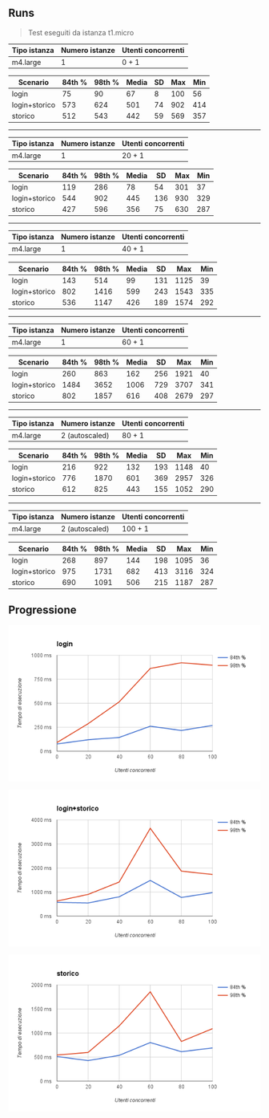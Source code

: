 ## Runs

> Test eseguiti da istanza t1.micro

| Tipo istanza | Numero istanze | Utenti concorrenti |
| ------------ | -------------- | ------------------ |
| m4.large     | 1              | 0 + 1              |

| Scenario      | 84th % | 98th % | Media | SD   | Max  | Min  |
| --------      | ------ | ------ | ----- | ---- | ---  | ---  |
| login         | 75     | 90     | 67    | 8    | 100  | 56   |
| login+storico | 573    | 624    | 501   | 74   | 902  | 414  |
| storico       | 512    | 543    | 442   | 59   | 569  | 357  |

---

| Tipo istanza | Numero istanze | Utenti concorrenti |
| ------------ | -------------- | ------------------ |
| m4.large     | 1              | 20 + 1             |

| Scenario      | 84th % | 98th % | Media | SD   | Max  | Min  |
| --------      | ------ | ------ | ----- | ---- | ---  | ---  |
| login         | 119    | 286    | 78    | 54   | 301  | 37   |
| login+storico | 544    | 902    | 445   | 136  | 930  | 329  |
| storico       | 427    | 596    | 356   | 75   | 630  | 287  |

---

| Tipo istanza | Numero istanze | Utenti concorrenti |
| ------------ | -------------- | ------------------ |
| m4.large     | 1              | 40 + 1             |

| Scenario      | 84th % | 98th % | Media | SD   | Max  | Min  |
| --------      | ------ | ------ | ----- | ---- | ---  | ---  |
| login         | 143    | 514    | 99    | 131  | 1125 | 39   |
| login+storico | 802    | 1416   | 599   | 243  | 1543 | 335  |
| storico       | 536    | 1147   | 426   | 189  | 1574 | 292  |

---

| Tipo istanza | Numero istanze | Utenti concorrenti |
| ------------ | -------------- | ------------------ |
| m4.large     | 1              | 60 + 1             |

| Scenario      | 84th % | 98th % | Media | SD   | Max  | Min  |
| --------      | ------ | ------ | ----- | ---- | ---  | ---  |
| login         | 260    | 863    | 162   | 256  | 1921 | 40   |
| login+storico | 1484   | 3652   | 1006  | 729  | 3707 | 341  |
| storico       | 802    | 1857   | 616   | 408  | 2679 | 297  |

---

| Tipo istanza | Numero istanze | Utenti concorrenti |
| ------------ | -------------- | ------------------ |
| m4.large     | 2 (autoscaled) | 80 + 1             |

| Scenario      | 84th % | 98th % | Media | SD   | Max  | Min  |
| --------      | ------ | ------ | ----- | ---- | ---  | ---  |
| login         | 216    | 922    | 132   | 193  | 1148 | 40   |
| login+storico | 776    | 1870   | 601   | 369  | 2957 | 326  |
| storico       | 612    | 825    | 443   | 155  | 1052 | 290  |

---

| Tipo istanza | Numero istanze | Utenti concorrenti |
| ------------ | -------------- | ------------------ |
| m4.large     | 2 (autoscaled) | 100 + 1            |

| Scenario      | 84th % | 98th % | Media | SD   | Max  | Min  |
| --------      | ------ | ------ | ----- | ---- | ---  | ---  |
| login         | 268    | 897    | 144   | 198  | 1095 | 36   |
| login+storico | 975    | 1731   | 682   | 413  | 3116 | 324  |
| storico       | 690    | 1091   | 506   | 215  | 1187 | 287  |

## Progressione

![login](./login.png)

![login+storico](./login+storico.png)

![storico](./storico.png)
